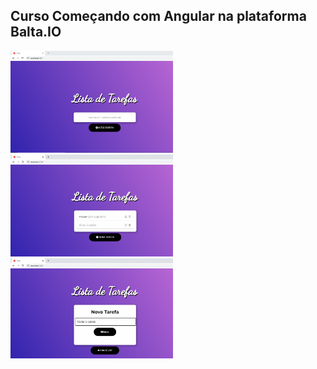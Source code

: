 ## Curso Começando com Angular na plataforma Balta.IO

<p align="Left">
   <img width="260" src="https://github.com/silvarafaell/Comecando-com-Angular/blob/main/todo/src/TelaInical_README.png?raw=true">
   <img width="260" src="https://github.com/silvarafaell/Comecando-com-Angular/blob/main/todo/src/README_TelaComTarefa.png?raw=true">
   <img width="260" src="https://github.com/silvarafaell/Comecando-com-Angular/blob/main/todo/src/README_Ciando_Tarefa.png?raw=true">
</p>
